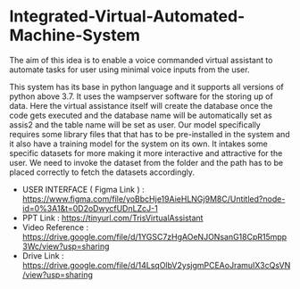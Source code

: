 # Integrated-Virtual-Automated-Machine-System
The aim of this idea is to enable a voice commanded virtual assistant to automate tasks for user using minimal voice inputs from the user.

This system has its base in python language and it supports all versions of python above 3.7. It uses the wampserver software for the storing up of data.
Here the virtual assistance itself will create the database once the code gets executed and the database name will be automatically set as assis2 and the table name will be set as user. Our model specifically requires some library files that that has to be pre-installed in the system and it also have a training model for the system on its own. It intakes some specific datasets for more making it more interactive and attractive for the user. We need to invoke the dataset from the folder and the path has to be placed correctly to fetch the datasets accordingly.

- USER INTERFACE ( Figma Link ) : https://www.figma.com/file/yoBbcHje19AieHLNGj9M8C/Untitled?node-id=0%3A1&t=0D2oDwycfUDnLZcJ-1
- PPT Link                      : https://tinyurl.com/TrisVirtualAssistant
- Video Reference               : https://drive.google.com/file/d/1YGSC7zHgAOeNJONsanG18CpR15mpp3Wc/view?usp=sharing
- Drive Link                    : https://drive.google.com/file/d/14LsqOlbV2ysjgmPCEAoJramuIX3cQsVN/view?usp=sharing
